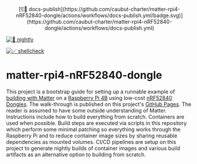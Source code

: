 <p align="center">
[![🚀 docs-publish](https://github.com/caubut-charter/matter-rpi4-nRF52840-dongle/actions/workflows/docs-publish.yml/badge.svg)](https://github.com/caubut-charter/matter-rpi4-nRF52840-dongle/actions/workflows/docs-publish.yml)

[![🌠 nightly](https://github.com/caubut-charter/matter-rpi4-nRF52840-dongle/actions/workflows/nightly.yml/badge.svg)](https://github.com/caubut-charter/matter-rpi4-nRF52840-dongle/actions/workflows/nightly.yml)

[![✅ shellcheck](https://github.com/caubut-charter/matter-rpi4-nRF52840-dongle/actions/workflows/shellcheck.yml/badge.svg)](https://github.com/caubut-charter/matter-rpi4-nRF52840-dongle/actions/workflows/shellcheck.yml)
</p>

# matter-rpi4-nRF52840-dongle

This project is a bootstrap guide for setting up a runnable example of [building with Matter](https://buildwithmatter.com/) on a [Raspberry Pi 4B](https://www.raspberrypi.org/products/) using low-cost [nRF52840 Dongles](https://www.nordicsemi.com/Products/Development-hardware/nRF52840-Dongle/GetStarted).  The walk-through is published on this project's [GitHub Pages](http://caubut-charter.github.io/matter-rpi4-nRF52840-dongle/).  The reader is assumed to have some outside understanding of Matter.  Instructions include how to build everything from scratch.  Containers are used when possible.  Build steps are executed via scripts in this repository which perform some minimal patching so everything works through the Raspberry Pi and to reduce container image sizes by sharing reusable dependencies as mounted volumes.  CI/CD pipelines are setup on this project to generate nightly builds of container images and various build artifacts as an alternative option to building from scratch.
